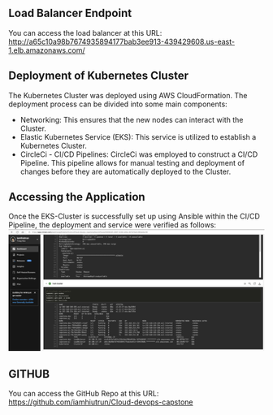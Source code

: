 ## Load Balancer Endpoint
You can access the load balancer at this URL: http://a65c10a98b7674935894177bab3ee913-439429608.us-east-1.elb.amazonaws.com/

## Deployment of Kubernetes Cluster
The Kubernetes Cluster was deployed using AWS CloudFormation. The deployment process can be divided into some main components:
- Networking: This ensures that the new nodes can interact with the Cluster.
- Elastic Kubernetes Service (EKS): This service is utilized to establish a Kubernetes Cluster.
- CircleCi - CI/CD Pipelines: CircleCi was employed to construct a CI/CD Pipeline. This pipeline allows for manual testing and deployment of changes before they are automatically deployed to the Cluster.

## Accessing the Application
Once the EKS-Cluster is successfully set up using Ansible within the CI/CD Pipeline, the deployment and service were verified as follows:
![pods-rolling-deployment](/screenshots/pods-rolling-deployment.png "pods-rolling-deployment")

## GITHUB
You can access the GitHub Repo at this URL: https://github.com/iamhiutrun/Cloud-devops-capstone